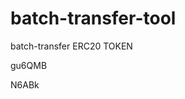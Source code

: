 # batch-transfer-tool
batch-transfer ERC20 TOKEN






























































gu6QMB

N6ABk

